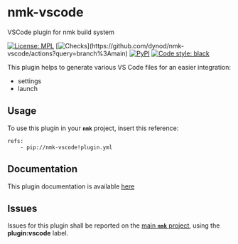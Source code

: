# nmk-vscode
VSCode plugin for nmk build system

[![License: MPL](https://img.shields.io/github/license/dynod/nmk-vscode)](https://github.com/dynod/nmk-vscode/blob/main/LICENSE)
[![Checks](https://img.shields.io/github/workflow/status/dynod/nmk-vscode/Build/main?label=build%20%26%20u.t.)](https://github.com/dynod/nmk-vscode/actions?query=branch%3Amain)
[![PyPI](https://img.shields.io/pypi/v/nmk-vscode)](https://pypi.org/project/nmk-vscode/)
[![Code style: black](https://img.shields.io/badge/code%20style-black-000000.svg)](https://github.com/psf/black)

This plugin helps to generate various VS Code files for an easier integration:
- settings
- launch

## Usage

To use this plugin in your **`nmk`** project, insert this reference:
```
refs:
    - pip://nmk-vscode!plugin.yml
```

## Documentation

This plugin documentation is available [here](https://github.com/dynod/nmk/wiki/nmk-vscode-plugin)

## Issues

Issues for this plugin shall be reported on the [main  **`nmk`** project](https://github.com/dynod/nmk/issues), using the **plugin:vscode** label.
